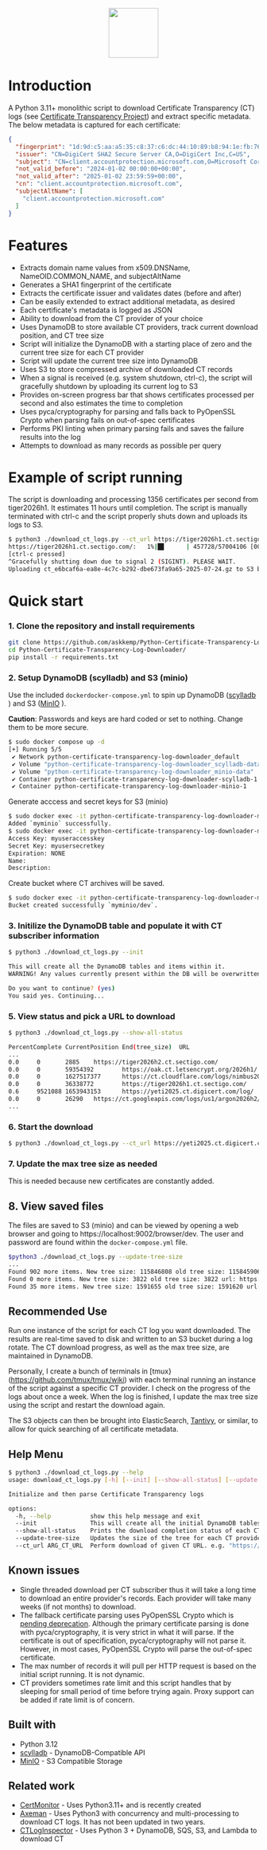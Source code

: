 <p align="center">
  <img src="./logo.png" height="100" />
</p>

# Introduction
A Python 3.11+ monolithic script to download Certificate Transparency (CT) logs  (see [Certificate Transparency Project]( https://certificate.transparency.dev/ "Certificate Transparency Project")) and extract specific metadata. The below metadata is captured for each certificate:

```json
{
  "fingerprint": "1d:9d:c5:aa:a5:35:c8:37:c6:dc:44:10:89:b8:94:1e:fb:76:f7:6f",
  "issuer": "CN=DigiCert SHA2 Secure Server CA,O=DigiCert Inc,C=US",
  "subject": "CN=client.accountprotection.microsoft.com,O=Microsoft Corporation,L=Redmond,ST=Washington,C=US",
  "not_valid_before": "2024-01-02 00:00:00+00:00",
  "not_valid_after": "2025-01-02 23:59:59+00:00",
  "cn": "client.accountprotection.microsoft.com",
  "subjectAltName": [
    "client.accountprotection.microsoft.com"
  ]
}
```

# Features
- Extracts domain name values from x509.DNSName, NameOID.COMMON_NAME, and subjectAltName
- Generates a SHA1 fingerprint of the certificate
- Extracts the certificate issuer and validates dates (before and after)
- Can be easily extended to extract additional metadata, as desired
- Each certificate's metadata is logged as JSON
- Ability to download from the CT provider of your choice
- Uses DynamoDB to store available CT providers, track current download position, and CT tree size
- Script will initialize the DynamoDB with a starting place of zero and the current tree size for each CT provider
- Script will update the current tree size into DynamoDB
- Uses S3 to store compressed archive of downloaded CT records
- When a signal is received (e.g. system shutdown, ctrl-c), the script will gracefully shutdown by uploading its current log to S3
- Provides on-screen progress bar that shows certificates processed per second and also estimates the time to completion
- Uses pyca/cryptography for parsing and falls back to PyOpenSSL Crypto when parsing fails on out-of-spec certificates
- Performs PKI linting when primary parsing fails and saves the failure results into the log
- Attempts to download as many records as possible per query

# Example of script running
The script is downloading and processing 1356 certificates per second from tiger2026h1. It estimates 11 hours until completion. The script is manually terminated with ctrl-c and the script properly shuts down and uploads its logs to S3.
```bash
$ python3 ./download_ct_logs.py --ct_url https://tiger2026h1.ct.sectigo.com/
https://tiger2026h1.ct.sectigo.com/:   1%|█▊      | 457728/57004106 [00:00<11:34:51, 1356.30it/s]
[ctrl-c pressed]
^Gracefully shutting down due to signal 2 (SIGINT). PLEASE WAIT.
Uploading ct_e6bcaf6a-ea8e-4c7c-b292-dbe673fa9a65-2025-07-24.gz to S3 bucket dev
```

# Quick start

### 1. Clone the repository and install requirements
```bash
git clone https://github.com/askkemp/Python-Certificate-Transparency-Log-Downloader.git
cd Python-Certificate-Transparency-Log-Downloader/
pip install -r requirements.txt
```

### 2. Setup DynamoDB (scylladb) and S3 (minio)
Use the included `dockerdocker-compose.yml` to spin up DynamoDB ([scylladb](https://www.scylladb.com/) ) and S3 ([MinIO](https://min.io/) ). 

**Caution**: Passwords and keys are hard coded or set to nothing. Change them to be more secure. 

```bash
$ sudo docker compose up -d
[+] Running 5/5
 ✔ Network python-certificate-transparency-log-downloader_default         Created  0.1s
 ✔ Volume "python-certificate-transparency-log-downloader_scylladb-data"  Created  0.0s
 ✔ Volume "python-certificate-transparency-log-downloader_minio-data"     Created  0.0s
 ✔ Container python-certificate-transparency-log-downloader-scylladb-1    Started  0.5s
 ✔ Container python-certificate-transparency-log-downloader-minio-1       Started  
 ```                                  

Generate acccess and secret keys for S3 (minio)
```bash
$ sudo docker exec -it python-certificate-transparency-log-downloader-minio-1   mc config host add myminio http://localhost:9000 minioadmin minioadmin
Added `myminio` successfully.
$ sudo docker exec -it python-certificate-transparency-log-downloader-minio-1   mc admin accesskey create myminio/ minioadmin  --access-key myuseraccesskey --secret-key myusersecretkey
Access Key: myuseraccesskey
Secret Key: myusersecretkey
Expiration: NONE
Name:
Description:
```
Create bucket where CT archives will be saved.
```bash
$ sudo docker exec -it python-certificate-transparency-log-downloader-minio-1 mc mb myminio/dev
Bucket created successfully `myminio/dev`.
```

### 3. Initilize the DynamoDB table and populate it with CT subscriber information
```bash
$ python3 ./download_ct_logs.py --init

This will create all the DynamoDB tables and items within it.
WARNING! Any values currently present within the DB will be overwritten. For example, the current position of the log processing will be reset to 0.

Do you want to continue? (yes)
You said yes. Continuing...
```

### 5. View status and pick a URL to download 
```bash
$ python3 ./download_ct_logs.py --show-all-status

PercentComplete CurrentPosition End(tree_size)  URL
...
0.0     0       2885    https://tiger2026h2.ct.sectigo.com/
0.0     0       59354392        https://oak.ct.letsencrypt.org/2026h1/
0.0     0       1627517377      https://ct.cloudflare.com/logs/nimbus2025/
0.0     0       36338772        https://tiger2026h1.ct.sectigo.com/
0.6     9521088 1653943153      https://yeti2025.ct.digicert.com/log/
0.0     0       26290   https://ct.googleapis.com/logs/us1/argon2026h2/
...
```

### 6. Start the download
```bash
$ python3 ./download_ct_logs.py --ct_url https://yeti2025.ct.digicert.com/log/
```

### 7. Update the max tree size as needed
This is needed because new certificates are constantly added.

## 8. View saved files
The files are saved to S3 (minio) and can be viewed by opening a web browser and going to https://localhost:9002/browser/dev. The user and password are found within the `docker-compose.yml` file.

```bash
$python3 ./download_ct_logs.py --update-tree-size
...
Found 902 more items. New tree size: 115846808 old tree size: 115845906 url: https://sphinx.ct.digicert.com/2026h1/
Found 0 more items. New tree size: 3822 old tree size: 3822 url: https://elephant2027h2.ct.sectigo.com/
Found 35 more items. New tree size: 1591655 old tree size: 1591620 url: https://oak.ct.letsencrypt.org/2026h2/
```

## Recommended Use
Run one instance of the script for each CT log you want downloaded. The results are real-time saved to disk and written to an S3 bucket during a log rotate. The CT download progress, as well as the max tree size, are maintained in DynamoDB.

Personally, I create a bunch of terminals in [tmux}(https://github.com/tmux/tmux/wiki) with each terminal running an instance of the script against a specific CT provider. I check on the progress of the logs about once a week. When the log is finished, I update the max tree size using the script and restart the download again.

The S3 objects can then be brought into ElasticSearch, [Tantivy](https://github.com/quickwit-oss/tantivy), or similar, to allow for quick searching of all certificate metadata.

## Help Menu
```bash
$ python3 ./download_ct_logs.py --help
usage: download_ct_logs.py [-h] [--init] [--show-all-status] [--update-tree-size] [--ct_url ARG_CT_URL]

Initialize and then parse Certificate Transparency logs

options:
  -h, --help           show this help message and exit
  --init               This will create all the initial DynamoDB tables and items within it. WARNING! Any values currently present within the DB will be overwritten. For example, the current position of the log processing will be reset to 0
  --show-all-status    Prints the download completion status of each CT provider
  --update-tree-size   Updates the size of the tree for each CT provider. This is needed because the CT tree constantly increases.
  --ct_url ARG_CT_URL  Perform download of given CT URL. e.g. "https://ct.googleapis.com/logs/argon2022/"

```

## Known issues
- Single threaded download per CT subscriber thus it will take a long time to download an entire provider's records. Each provider will take many weeks (if not months) to download.
- The fallback certificate parsing uses PyOpenSSL Crypto which is [pending deprecation](https://www.pyopenssl.org/en/latest/api/crypto.html " pending deprecation"). Although the primary certificate parsing is done with pyca/cryptography, it is very strict in what it will parse. If the certificate is out of specification, pyca/cryptography will not parse it. However, in most cases, PyOpenSSL Crypto will parse the out-of-spec certificate.
- The max number of records it will pull per HTTP request is based on the initial script running. It is not dynamic.
- CT providers sometimes rate limit and this script handles that by sleeping for small period of time before trying again. Proxy support can be added if rate limit is of concern.

## Built with
* Python 3.12
* [scylladb](https://www.scylladb.com/) - DynamoDB-Compatible API
* [MinIO](https://min.io/) - S3 Compatible Storage

## Related work
* [CertMonitor](https://github.com/dig-sec/CertMonitor "CertMonitor") - Uses Python3.11+ and is recently created
* [Axeman](https://github.com/CaliDog/Axeman "Axeman") - Uses Python3 with concurrency and multi-processing to download CT logs. It has not been updated in two years.
* [CTLogInspector](https://github.com/rajivchocolate/CTLogInspector "CTLogInspector") - Uses Python 3 + DynamoDB, SQS, S3, and Lambda to download CT
